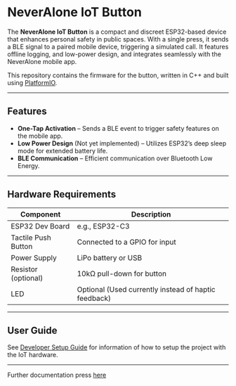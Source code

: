 # NeverAlone IoT Button

The **NeverAlone IoT Button** is a compact and discreet ESP32-based device that enhances personal safety in public spaces. With a single press, it sends a BLE signal to a paired mobile device, triggering a simulated call. It features offline logging, and low-power design, and integrates seamlessly with the NeverAlone mobile app.

This repository contains the firmware for the button, written in C++ and built using [PlatformIO](https://platformio.org/).

---

## Features

- **One-Tap Activation** – Sends a BLE event to trigger safety features on the mobile app.
- **Low Power Design** (Not yet implemented) – Utilizes ESP32’s deep sleep mode for extended battery life. 
- **BLE Communication** – Efficient communication over Bluetooth Low Energy.

---

##  Hardware Requirements

| Component             | Description                                        |
|-----------------------|----------------------------------------------------|
| ESP32 Dev Board       | e.g., ESP32-C3                                     |
| Tactile Push Button   | Connected to a GPIO for input                      |
| Power Supply          | LiPo battery or USB                                |
| Resistor (optional)   | 10kΩ pull-down for button                          |
| LED                   | Optional (Used currently instead of haptic feedback)|

---
## User Guide

See [Developer Setup Guide](https://github.com/ChasChallangeIII/NeverAlone/blob/main/IoT/DeveloperSetupGuide.md) for information of how to setup the project with the IoT hardware.

---

Further documentation press [here](https://github.com/ChasChallangeIII/NeverAlone/tree/main/IoT/Documentation%20for%20school%20project)
